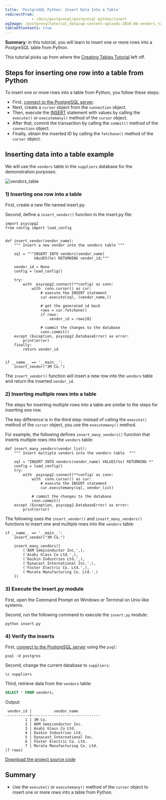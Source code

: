 ```yaml
---
title: 'PostgreSQL Python: Insert Data Into a Table'
redirectFrom: 
            - /docs/postgresql/postgresql-python/insert
ogImage: /postgresqltutorial_data/wp-content-uploads-2016-06-vendors_table.png
tableOfContents: true
---
```


**Summary**: in this tutorial, you will learn to insert one or more rows into a PostgreSQL table from Python.

This tutorial picks up from where the [Creating Tables Tutorial](/docs/postgresql/postgresql-python/create-tables) left off.

## Steps for inserting one row into a table from Python

To insert one or more rows into a table from Python, you follow these steps:

- First, [connect to the PostgreSQL server](/docs/postgresql/postgresql-python/connect).
- Next, create a `cursor` object from the `connection` object.
- Then, execute the [INSERT](/docs/postgresql/postgresql-insert) statement with values by calling the `execute()` or `executemany()` method of the `cursor` object.
- After that, commit the transaction by calling the `commit()` method of the `connection` object.
- Finally, obtain the inserted ID by calling the `fetchone()` method of the `cursor` object.

## Inserting data into a table example

We will use the `vendors` table in the `suppliers` database for the demonstration purposes:

![vendors_table](/postgresqltutorial_data/wp-content-uploads-2016-06-vendors_table.png)

### 1) Inserting one row into a table

First, create a new file named insert.py.

Second, define a `insert_vendor()` function in the insert.py file:

```
import psycopg2
from config import load_config


def insert_vendor(vendor_name):
    """ Insert a new vendor into the vendors table """

    sql = """INSERT INTO vendors(vendor_name)
             VALUES(%s) RETURNING vendor_id;"""

    vendor_id = None
    config = load_config()

    try:
        with  psycopg2.connect(**config) as conn:
            with  conn.cursor() as cur:
                # execute the INSERT statement
                cur.execute(sql, (vendor_name,))

                # get the generated id back
                rows = cur.fetchone()
                if rows:
                    vendor_id = rows[0]

                # commit the changes to the database
                conn.commit()
    except (Exception, psycopg2.DatabaseError) as error:
        print(error)
    finally:
        return vendor_id


if __name__ == '__main__':
    insert_vendor("3M Co.")
```

The `insert_vendor()` function will insert a new row into the `vendors` table and return the inserted `vendor_id`.

### 2) Inserting multiple rows into a table

The steps for inserting multiple rows into a table are similar to the steps for inserting one row.

The key difference is in the third step: instead of calling the `execute()` method of the `cursor` object, you use the `executemany()` method.

For example, the following defines `insert_many_vendors()` function that inserts multiple rows into the `vendors` table:

```
def insert_many_vendors(vendor_list):
    """ Insert multiple vendors into the vendors table  """

    sql = "INSERT INTO vendors(vendor_name) VALUES(%s) RETURNING *"
    config = load_config()
    try:
        with  psycopg2.connect(**config) as conn:
            with  conn.cursor() as cur:
                # execute the INSERT statement
                cur.executemany(sql, vendor_list)

            # commit the changes to the database
            conn.commit()
    except (Exception, psycopg2.DatabaseError) as error:
        print(error)
```

The following uses the `insert_vendor()` and `insert_many_vendors()` functions to insert one and multiple rows into the `vendors` table:

```
if __name__ == '__main__':
    insert_vendor("3M Co.")

    insert_many_vendors([
        ('AKM Semiconductor Inc.',),
        ('Asahi Glass Co Ltd.',),
        ('Daikin Industries Ltd.',),
        ('Dynacast International Inc.',),
        ('Foster Electric Co. Ltd.',),
        ('Murata Manufacturing Co. Ltd.',)
    ])
```

### 3) Execute the insert.py module

First, open the Command Prompt on Windows or Terminal on Unix-like systems.

Second, run the following command to execute the `insert.py` module:

```
python insert.py
```

### 4) Verify the inserts

First, [connect to the PostgreSQL server](/docs/postgresql/postgresql-python/connect) using the `psql`:

```
psql -U postgres
```

Second, change the current database to `suppliers`:

```
\c suppliers
```

Third, retrieve data from the `vendors` table:

```sql
SELECT * FROM vendors;
```

Output:

```
 vendor_id |          vendor_name
-----------+-------------------------------
         1 | 3M Co.
         2 | AKM Semiconductor Inc.
         3 | Asahi Glass Co Ltd.
         4 | Daikin Industries Ltd.
         5 | Dynacast International Inc.
         6 | Foster Electric Co. Ltd.
         7 | Murata Manufacturing Co. Ltd.
(7 rows)
```

[Download the project source code](/postgresqltutorial_data/insert.zip)

## Summary

- Use the `execute()` or `executemany()` method of the `cursor` object to insert one or more rows into a table from Python.
